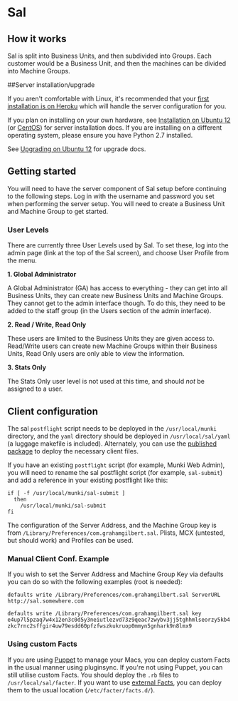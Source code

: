 # Sal

## How it works

Sal is split into Business Units, and then subdivided into Groups. Each customer would be a Business Unit, and then the machines can be divided into Machine Groups. 

##Server installation/upgrade

If you aren't comfortable with Linux, it's recommended that your [first installation is on Heroku](https://github.com/grahamgilbert/sal/blob/master/docs/Deploying_on_Heroku.md) which will handle the server configuration for you.

If you plan on installing on your own hardware, see [Installation on Ubuntu 12](https://github.com/grahamgilbert/sal/blob/master/docs/Installation_on_Ubuntu_12.md) (or [CentOS](https://github.com/grahamgilbert/sal/blob/master/docs/Installation_on_CentOS6.md)) for server installation docs. If you are installing on a different operating system, please ensure you have Python 2.7 installed.

See [Upgrading on Ubuntu 12](https://github.com/grahamgilbert/sal/blob/master/docs/Upgrading_on_Ubuntu_12.md) for upgrade docs.

## Getting started

You will need to have the server component of Sal setup before continuing to the following steps. Log in with the username and password you set when performing the server setup. You will need to create a Business Unit and Machine Group to get started.

### User Levels

There are currently three User Levels used by Sal. To set these, log into the admin page (link at the top of the Sal screen), and choose User Profile from the menu.

**1. Global Administrator**

A Global Administrator (GA) has access to everything - they can get into all Business Units, they can create new Business Units and Machine Groups. They cannot get to the admin interface though. To do this, they need to be added to the staff group (in the Users section of the admin interface).

**2. Read / Write, Read Only**

These users are limited to the Business Units they are given access to. Read/Write users can create new Machine Groups within their Business Units, Read Only users are only able to view the information.

**3. Stats Only**

The Stats Only user level is not used at this time, and should *not* be assigned to a user.

## Client configuration

The sal ``postflight`` script needs to be deployed in the ``/usr/local/munki`` directory, and the ``yaml`` directory should be deployed in ``/usr/local/sal/yaml`` (a luggage makefile is included). Alternately, you can use the [published package](https://github.com/grahamgilbert/sal/releases/latest) to deploy the necessary client files.

If you have an existing ``postflight`` script (for example, Munki Web Admin), you will need to rename the sal postflight script (for example, ``sal-submit``) and add a reference in your existing postflight like this:

```
if [ -f /usr/local/munki/sal-submit ]
  then
    /usr/local/munki/sal-submit
fi
```

The configuration of the Server Address, and the Machine Group key is from ``/Library/Preferences/com.grahamgilbert.sal``. Plists, MCX (untested, but should work) and Profiles can be used.

### Manual Client Conf. Example

If you wish to set the Server Address and Machine Group Key via defaults you can do so with the following examples (root is needed):

``defaults write /Library/Preferences/com.grahamgilbert.sal ServerURL http://sal.somewhere.com``

``defaults write /Library/Preferences/com.grahamgilbert.sal key e4up7l5pzaq7w4x12en3c0d5y3neiutlezvd73z9qeac7zwybv3jj5tghhmlseorzy5kb4zkc7rnc2sffgir4uw79esdd60pfzfwszkukruop0mmyn5gnhark9n8lmx9``

### Using custom Facts

If you are using [Puppet](http://puppetlabs.com) to manage your Macs, you can deploy custom Facts in the usual manner using pluginsync. If you're not using Puppet, you can still utilise custom Facts. You should deploy the ``.rb`` files to ``/usr/local/sal/facter``. If you want to use [external Facts](http://docs.puppetlabs.com/guides/custom_facts.html#external-facts), you can deploy them to the usual location (``/etc/facter/facts.d/``).


